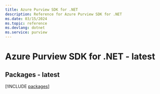 ```yaml
---
title: Azure Purview SDK for .NET
description: Reference for Azure Purview SDK for .NET
ms.date: 03/15/2024
ms.topic: reference
ms.devlang: dotnet
ms.service: purview
---
```

# Azure Purview SDK for .NET - latest
## Packages - latest
[!INCLUDE [packages](purview-index.md)]